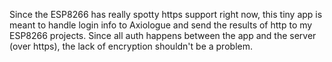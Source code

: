 Since the ESP8266 has really spotty https support right now, this tiny app is meant to handle login info to Axiologue and send the results of http to my ESP8266 projects.  Since all auth happens between the app and the server (over https), the lack of encryption shouldn't be a problem.
